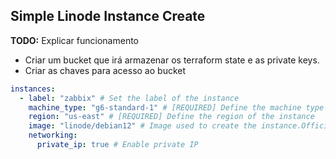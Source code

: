 <!-- BEGIN_TF_DOCS -->
## Simple Linode Instance Create

**TODO:** Explicar funcionamento

- Criar um bucket que irá armazenar os terraform state e as private keys.
- Criar as chaves para acesso ao bucket

```yml
instances:
  - label: "zabbix" # Set the label of the instance
    machine_type: "g6-standard-1" # [REQUIRED] Define the machine type
    region: "us-east" # [REQUIRED] Define the region of the instance
    image: "linode/debian12" # Image used to create the instance.Official Linode Images start with linode/, while your Images start with private/.
    networking:
      private_ip: true # Enable private IP
```
<!-- END_TF_DOCS -->